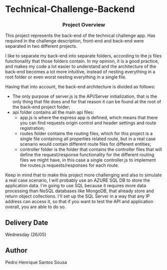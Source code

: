 # Technical-Challenge-Backend

<p align="center">
    <h3 align="center">Project Overview</h3>
</p>

This project represents the back-end of the technical challenge app. Has required in the challenge description, front-end and back-end were separated in two different projects.

I like to separate my back-end into separate folders, according to the js files functionality that those folders contain. In my opinion, it is a good practice, and makes my code a lot easier to understand and the architecture of the back-end becomes a lot more intuitive, instead of nesting everything in a root folder or even worst nesting everything in a single file.

Having that into account, the back-end architecture is divided as follows:

<ul>
    <li>The only purpose of server.js is the API/Server initialization, that is the only thing that file does and for that reason it can be found at the root of the back-end project folder;
    </li>
    <li>api folder contains all the main api files:
        <ul>
            <li>app.js is where the express app is defined, which means that there you can find requests origin control and header settings and route registration;</li>
            <li>routes folder contains the routing files, which for this project is a single file containing all properties related route, but in a real case scenario would contain different route files for different entities;</li>
            <li>controller folder is the folder that contains the controller files that will define the request/response functionality for the different routing files we might have, in this case a single controller.js to implement the routes.js requests/responses for each route.</li>
        </ul>
</ul>

Keep in mind that to make this project more challenging and also to simulate a real case scenario, I will probably use an AZURE SQL DB to store the application data. I'm going to use SQL because it requires more data processing than NoSQL databases like MongoDB, that already store and return object collections. I'll set up the SQL Server in a way that any IP address can access it, so that if you want to test the API and application overall, you are able to do so.

## Delivery Date

Wednesday (26/05)

## Author

Pedro Henrique Santos Sousa
